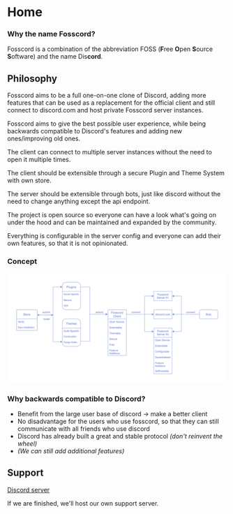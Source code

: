 # Home
### Why the name Fosscord?
Fosscord is a combination of the abbreviation FOSS (**F**ree **O**pen **S**ource **S**oftware) and the name Dis**cord**.

## Philosophy
Fosscord aims to be a full one-on-one clone of Discord, adding more features that can be used as a replacement for the official client and still connect to discord.com and host private Fosscord server instances.

Fosscord aims to give the best possible user experience, while being backwards compatible to Discord's features and adding new ones/improving old ones.

The client can connect to multiple server instances without the need to open it multiple times.

The client should be extensible through a secure Plugin and Theme System with own store.

The server should be extensible through bots, just like discord without the need to change anything except the api endpoint.

The project is open source so everyone can have a look what's going on under the hood and can be maintained and expanded by the community.

Everything is configurable in the server config and everyone can add their own features, so that it is not opinionated.

### Concept
<img src="img/architecture.png" alt="Architecture">

### Why backwards compatible to Discord?
- Benefit from the large user base of discord -> make a better client
- No disadvantage for the users who use fosscord, so that they can still communicate with all friends who use discord
- Discord has already built a great and stable protocol _(don't reinvent the wheel)_
- _(We can still add additional features)_

## Support
[Discord server](https://discord.gg/ZrnGQP6p3d)

If we are finished, we'll host our own support server.